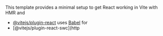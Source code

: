 

This template provides a minimal setup to get React working in Vite with HMR and 

- [@vitejs/plugin-react](https://github.com/vitejs/vite-plugin-react/blob/main/packages/plugin-react/README.md) uses [Babel](https://babeljs.io/) for 
- [@vitejs/plugin-react-swc](http
